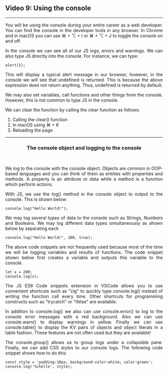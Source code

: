 <h2>Video 9: Using the console</h2>

---

<p align = "justify">
You will be using the console during your entire career as a web developer. You can find the console in the developer tools in any browser. In Chrome and in macOS you can use ⌘ + ⌥ + I or ⌘ + ⌥ + J to toggle the console on and off. 
</p>

<p align = "justify">
In the console we can see all of our JS logs, errors and warnings. We can also type JS directly into the console. For instance, we can type:
</p>

```
alert(1);
```

<p align = "justify">
This will display a typical alert message in our browser, however, in the console we will see that undefined is returned. This is because the above expression does not return anything. Thus, undefined is returned by default.
</p>

<p align = "justify">
We may also set variables, call functions and other things from the console. However, this is not common to type JS in the console.
</p>

<p align = "justify">
We can clear the function by calling the clear function as follows:
</p>

<ol>
    <li>Calling the clear() function</li>
    <li>In macOS using ⌘ + K </li>
    <li>Reloading the page </li>
</ol>

---

<h3 align = "center">The console object and logging to the console</h3>
<br>
<p align = "justify">
We log to the console with the console object. Objects are common in OOP-based languages and you can think of them as entities with properties and methods. A property is an attribute or data while a method is a function which perform actions.
</p>
<p align = "justify">
With JS, we use the log() method in the console object to output to the console. This is shown below:
</p>

```
console.log("Hello World!");
```

<p align = "justify">
We may log several types of data to the console such as Strings, Numbers and Booleans. We may log different data types simultaneously as shown below by separating each 
</p>

```
console.log("Hello World!", 100, true);
```

<p align = "justify">
The above code snippets are not frequently used because most of the time we will be logging variables and results of functions. The code snippet shown below first creates a variable and outputs this variable to the console.
</p>

```
let x = 200;
console.log(x);
```

<p align = "justify">
The JS ES6 Code snippets extension in VSCode allows you to use convenient shortcuts such as "clg" to quickly type console.log() instead of writing the function call every time. Other shortcuts for programming constructs such as "trycatch" or "ifelse" are available.
</p>

<p align = "justify">
In addition to console.log() we also can use console.error() to log to the console error messages with a red background. Also we can use console.warn() to display warnings in yellow. Finally we can use console.table() to display the KV pairs of objects and object literals in a table fashion. These features are not often used but they are available!
</p>

<p align = "justify">
The console.group() allows us to group logs under a collapsible pane. Finally, we can add CSS styles to our console logs. The following code snippet shows how to do this: 
</p>

```
const style = 'padding:10px; background-color:white; color:green';
console.log('%chello', style);
```